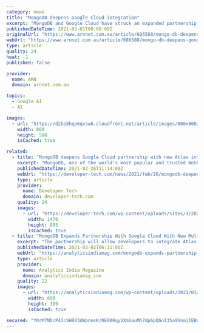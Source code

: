 ```yaml
---
category: news
title: "MongoDB deepens Google Cloud integration"
excerpt: "MongoDB and Google Cloud have struck an expanded partnership that will see the NoSQL database platform vendor deepen the integration of its global cloud database with the cloud vendor’s products."
publishedDateTime: 2021-03-01T00:08:00Z
originalUrl: "https://www.arnnet.com.au/article/686588/mongo-db-deepens-google-cloud-integration/"
webUrl: "https://www.arnnet.com.au/article/686588/mongo-db-deepens-google-cloud-integration/"
type: article
quality: 24
heat: -1
published: false

provider:
  name: ARN
  domain: arnnet.com.au

topics:
  - Google AI
  - AI

images:
  - url: "https://d2bs8hqp6qvsw6.cloudfront.net/article/images/800x800/dimg/google_cloud_4_1.jpg"
    width: 800
    height: 500
    isCached: true

related:
  - title: "MongoDB deepens Google Cloud partnership with new Atlas integrations"
    excerpt: "MongoDB, one of the world’s most popular and trusted NoSQL databases, has deepened its Google Cloud partnership with new Atlas integrations."
    publishedDateTime: 2021-02-26T11:14:00Z
    webUrl: "https://developer-tech.com/news/2021/feb/26/mongodb-deepens-google-cloud-partnership-new-atlas-integrations/"
    type: article
    provider:
      name: Developer Tech
      domain: developer-tech.com
    quality: 24
    images:
      - url: "https://developer-tech.com/wp-content/uploads/sites/3/2021/02/mongodb-atlas-google-cloud-partnership-nosql-databases-integrations-2.jpg"
        width: 1470
        height: 885
        isCached: true
  - title: "MongoDB Expands Partnership With Google Cloud With New Multi-Year Agreement"
    excerpt: "The partnership will allow developers to integrate Atlas with Google Cloud products including BigQuery, Dataproc, Tensorflow and more."
    publishedDateTime: 2021-03-02T06:11:00Z
    webUrl: "https://analyticsindiamag.com/mongodb-expands-partnership-with-google-cloud-with-new-multi-year-agreement/"
    type: article
    provider:
      name: Analytics India Magazine
      domain: analyticsindiamag.com
    quality: 22
    images:
      - url: "https://analyticsindiamag.com/wp-content/uploads/2021/03/mongodb-headquarters-1.jpg"
        width: 600
        height: 399
        isCached: true

secured: "YRrM7NDcP4IcSH803dWpnnsK/0E000qyVXmSauMh7dp6pQGnI35a9VomjIEBw/daKK4xowA5ciO9IkD3e1e0QoT996zmqQS4m0O5MvL23joNdCUDiR/zZ5/777r7D5YFbmdA1dl7ZUAqAMPBntRNUr0vCouthUtmmk/doRxn6J4I/pU+YnRai3DCiNLnthldDxEFTxDaO9VZ2Eovza4UcRhIak/DLV77iOdOvu46rRtegi+Cf/KeNk+xdNU9BV26Vhok1D8o64o/JBuooWLXyVriKvgEyfYIiBaBY7CqXQV8UrlO3neoyA+sq1RzSxAVbwRD8WftCJYjz7VoAoW54dZ09FOTpuTPbYphsJvDc3E=;kmYZSOCeuLk1yP/anpcA7A=="
---
```


